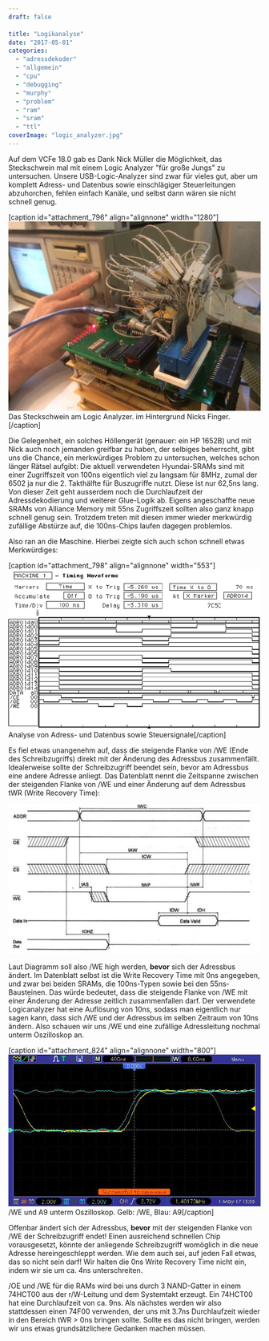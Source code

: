 ```yaml
---
draft: false

title: "Logikanalyse"
date: "2017-05-01"
categories: 
  - "adressdekoder"
  - "allgemein"
  - "cpu"
  - "debugging"
  - "murphy"
  - "problem"
  - "ram"
  - "sram"
  - "ttl"
coverImage: "logic_analyzer.jpg"
---
```


Auf dem VCFe 18.0 gab es Dank Nick Müller die Möglichkeit, das Steckschwein mal mit einem Logic Analyzer "für große Jungs" zu untersuchen. Unsere USB-Logic-Analyzer sind zwar für vieles gut, aber um komplett Adress- und Datenbus sowie einschlägiger Steuerleitungen abzuhorchen, fehlen einfach Kanäle, und selbst dann wären sie nicht schnell genug.

\[caption id="attachment\_796" align="alignnone" width="1280"\]![Das Steckschwein am Logic Analyzer](images/logic_analyzer.jpg) Das Steckschwein am Logic Analyzer. im Hintergrund Nicks Finger.\[/caption\]

Die Gelegenheit, ein solches Höllengerät (genauer: ein HP 1652B) und mit Nick auch noch jemanden greifbar zu haben, der selbiges beherrscht, gibt uns die Chance, ein merkwürdiges Problem zu untersuchen, welches schon länger Rätsel aufgibt: Die aktuell verwendeten Hyundai-SRAMs sind mit einer Zugriffszeit von 100ns eigentlich viel zu langsam für 8MHz, zumal der 6502 ja nur die 2. Takthälfte für Buszugriffe nutzt. Diese ist nur 62,5ns lang. Von dieser Zeit geht ausserdem noch die Durchlaufzeit der Adressdekodierung und weiterer Glue-Logik ab. Eigens angeschaffte neue SRAMs von Alliance Memory mit 55ns Zugriffszeit sollten also ganz knapp schnell genug sein. Trotzdem treten mit diesen immer wieder merkwürdig zufällige Abstürze auf, die 100ns-Chips laufen dagegen problemlos.

Also ran an die Maschine. Hierbei zeigte sich auch schon schnell etwas Merkwürdiges:

\[caption id="attachment\_798" align="alignnone" width="553"\]![Analyse von Adress- und Datenbus sowie Steuersignale](images/we_addr.png) Analyse von Adress- und Datenbus sowie Steuersignale\[/caption\]

Es fiel etwas unangenehm auf, dass die steigende Flanke von /WE (Ende des Schreibzugriffs) direkt mit der Änderung des Adressbus zusammenfällt. Idealerweise sollte der Schreibzugriff beendet sein, bevor am Adressbus eine andere Adresse anliegt. Das Datenblatt nennt die Zeitspanne zwischen der steigenden Flanke von /WE und einer Änderung auf dem Adressbus tWR (Write Recovery Time):

![sram_timing](images/sram_timing.png)

Laut Diagramm soll also /WE high werden, **bevor** sich der Adressbus ändert. Im Datenblatt selbst ist die Write Recovery Time mit 0ns angegeben, und zwar bei beiden SRAMs, die 100ns-Typen sowie bei den 55ns-Bausteinen. Das würde bedeutet, dass die steigende Flanke von /WE mit einer Änderung der Adresse zeitlich zusammenfallen darf. Der verwendete Logicanalyzer hat eine Auflösung von 10ns, sodass man eigentlich nur sagen kann, dass sich /WE und der Adressbus im selben Zeitraum von 10ns ändern. Also schauen wir uns /WE und eine zufällige Adressleitung nochmal unterm Oszilloskop an.

\[caption id="attachment\_824" align="alignnone" width="800"\]![oszi](images/oszi.jpg) /WE und A9 unterm Oszilloskop. Gelb: /WE, Blau: A9\[/caption\]

Offenbar ändert sich der Adressbus, **bevor** mit der steigenden Flanke von /WE der Schreibzugriff endet! Einen ausreichend schnellen Chip vorausgesetzt, könnte der anliegende Schreibzugriff womöglich in die neue Adresse hereingeschleppt werden. Wie dem auch sei, auf jeden Fall etwas, das so nicht sein darf! Wir halten die 0ns Write Recovery Time nicht ein, indem wir sie um ca. 4ns unterschreiten.

/OE und /WE für die RAMs wird bei uns durch 3 NAND-Gatter in einem 74HCT00 aus der r/W-Leitung und dem Systemtakt erzeugt. Ein 74HCT00 hat eine Durchlaufzeit von ca. 9ns. Als nächstes werden wir also stattdessen einen 74F00 verwenden, der uns mit 3.7ns Durchlaufzeit wieder in den Bereich tWR > 0ns bringen sollte. Sollte es das nicht bringen, werden wir uns etwas grundsätzlichere Gedanken machen müssen.
